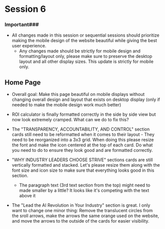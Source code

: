 # Session 6 #
### Important###
- All changes made in this session or sequential sessions should prioritize making the mobile design of the website beautiful while giving the best user experience.
   - Any changes made should be strictly for mobile design and formatting/layout only, please make sure to preserve the desktop layout and all other display sizes. This update is strictly for mobile only.

## Home Page ##

- Overall goal: Make this page beautiful on mobile displays without changing overall design and layout that exists on desktop display (only if needed to make the mobile design work much better)

- ROI calculator is finally formatted correctly in the side by side view but now look extremely cramped. What can we do to fix this?

- The "TRANSPARENCY, ACCOUNTABILITY, AND CONTROL" section cards still need to be reformatted when it comes to their layout - They need to be reorganized into a 3x3 grid. When doing this please resize the font and make the icon centered at the top of each card. Do what you need to do to ensure they look good and are formatted correctly. 

- "WHY INDUSTRY LEADERS CHOOSE STRIVE" sections cards are still vertically formatted and stacked. Let's please resize them along with the font size and icon size to make sure that everything looks good in this section.
   - The paragraph text (3rd text section from the top) might need to made smaller by a little? It looks like it's competing with the text above it

- The "Lead the AI Revolution in Your Industry" section is great. I only want to change one minor thing: Remove the translucent circles from the sroll arrows, make the arrows the same orange used on the website, and move the arrows to the outside of the cards for easier visibility.